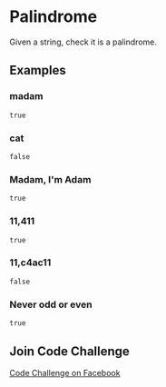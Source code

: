 # Palindrome

Given a string, check it is a palindrome.

## Examples

### madam

```
true
```

### cat

```
false
```

### Madam, I'm Adam

```
true
```

### 11,411

```
true
```

### 11,c4ac11

```
false
```

### Never odd or even

```
true
```

## Join Code Challenge

[Code Challenge on Facebook](https://www.facebook.com/groups/202249393918924/)
